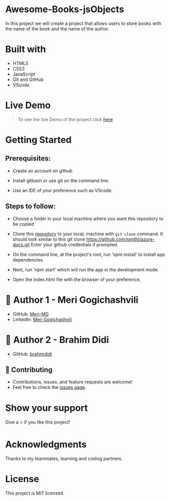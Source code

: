 # Awesome-Books-jsObjects
In this project we will create a project that allows users to store books with the name 
of the book and the name of the author.


# Built with
- HTML5
- CSS3
- JavaScript
- Git and GitHub
- VScode

# Live Demo
> To see the live Demo of the project click [here](https://meri-mg.github.io/Awesome-Books-jsObjects/)

# Getting Started
## Prerequisites:


- Create an account on github

- Install gitbash or use git on the command line.

- Use an IDE of your preference such as VScode.

## Steps to follow:

- Choose a folder in your local machine where you want this repository to be copied

- Clone this [repository](https://github.com/Meri-MG/Awesome-Books-jsObjects) to your locaL machine with `git clone` command.
It should look similar to this git clone https://github.com/smithj/azure-docs.git Enter your github credentials if prompted.

- On the command line, at the project's root, run 'npm install' to install app dependencies.

- Next, run 'npm start' which will run the app in the development mode.

- Open the index.html file with the browser of your preference.


# 👤 Author 1 - Meri Gogichashvili
- GitHub: [Meri-MG](https://github.com/Meri-MG) 
- LinkedIn: [Meri Gogichashvili](https://www.linkedin.com/feed/)
# 👤 Author 2 - Brahim Didi
- GitHub: [brahimdidi](https://github.com/brahimdidi) 

## 🤝 Contributing
- Contributions, issues, and feature requests are welcome!
- Feel free to check the [issues page](https://github.com/Meri-MG/Awesome-Books-jsObjects/issues).

# Show your support
Give a ⭐ if you like this project!

# Acknowledgments
Thanks to my teammates, learning and coding partners.

# License
This project is MIT licensed.